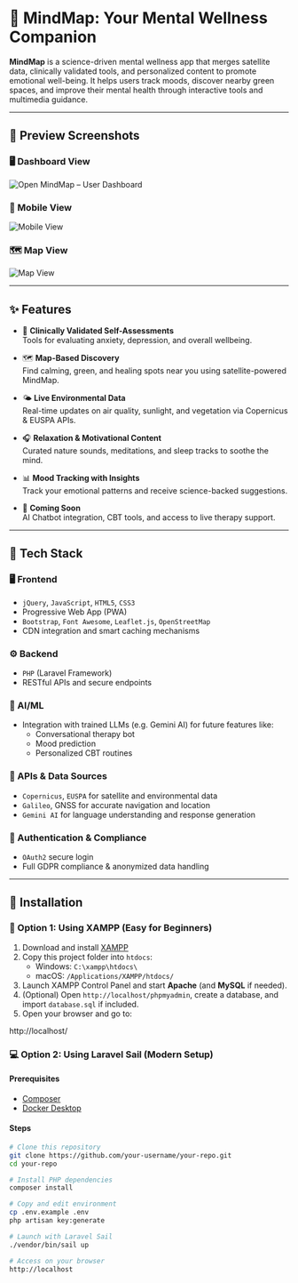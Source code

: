 
# 🌿 MindMap: Your Mental Wellness Companion

**MindMap** is a science-driven mental wellness app that merges satellite data, clinically validated tools, and personalized content to promote emotional well-being. It helps users track moods, discover nearby green spaces, and improve their mental health through interactive tools and multimedia guidance.

---

## 🌄 Preview Screenshots

### 🖥️ Dashboard View  
![Open MindMap – User Dashboard](https://www.dropbox.com/scl/fi/2ijyye1szion89n1bl7c0/user_dashboard_desktop.png?rlkey=f4of7y7u0ykxihdi2nmby52c5&st=nyi88egd&raw=1)

### 📱 Mobile View  
![Mobile View](https://www.dropbox.com/scl/fi/4ags3n978jdpn0qiemid3/mindmap_pitch_app-1.png?rlkey=wg51dlngc8wnp7zezm52yiasb&st=tm6a58zy&dl=0&raw=1)

### 🗺️ Map View  
![Map View](https://www.dropbox.com/scl/fi/263caja199clcp7e2lhnr/map_desktop.png?rlkey=p0ieyhercsnx9lqlnyzq69av2&st=0prhyxm1&dl=0&raw=1)

---


## ✨ Features

- 🧠 **Clinically Validated Self-Assessments**  
  Tools for evaluating anxiety, depression, and overall wellbeing.

- 🗺️ **Map-Based Discovery**  
  Find calming, green, and healing spots near you using satellite-powered MindMap.

- 🌤️ **Live Environmental Data**  
  Real-time updates on air quality, sunlight, and vegetation via Copernicus & EUSPA APIs.

- 🎧 **Relaxation & Motivational Content**  
  Curated nature sounds, meditations, and sleep tracks to soothe the mind.

- 📊 **Mood Tracking with Insights**  
  Track your emotional patterns and receive science-backed suggestions.

- 🤖 **Coming Soon**  
  AI Chatbot integration, CBT tools, and access to live therapy support.

---

## 🧩 Tech Stack

### 🖥️ Frontend
- `jQuery`, `JavaScript`, `HTML5`, `CSS3`
- Progressive Web App (PWA)
- `Bootstrap`, `Font Awesome`, `Leaflet.js`, `OpenStreetMap`
- CDN integration and smart caching mechanisms

### ⚙️ Backend
- `PHP` (Laravel Framework)
- RESTful APIs and secure endpoints

### 🧠 AI/ML
- Integration with trained LLMs (e.g. Gemini AI) for future features like:
  - Conversational therapy bot
  - Mood prediction
  - Personalized CBT routines

### 📡 APIs & Data Sources
- `Copernicus`, `EUSPA` for satellite and environmental data
- `Galileo`, GNSS for accurate navigation and location
- `Gemini AI` for language understanding and response generation

### 🔐 Authentication & Compliance
- `OAuth2` secure login
- Full GDPR compliance & anonymized data handling

---

## 🚀 Installation

### 🧰 Option 1: Using XAMPP (Easy for Beginners)


1. Download and install [XAMPP](https://www.apachefriends.org/index.html)
2. Copy this project folder into `htdocs`:
   - Windows: `C:\xampp\htdocs\`
   - macOS: `/Applications/XAMPP/htdocs/`
3. Launch XAMPP Control Panel and start **Apache** (and **MySQL** if needed).
4. (Optional) Open `http://localhost/phpmyadmin`, create a database, and import `database.sql` if included.
5. Open your browser and go to:

http://localhost/

### 💻 Option 2: Using Laravel Sail (Modern Setup)

#### Prerequisites
- [Composer](https://getcomposer.org/)
- [Docker Desktop](https://www.docker.com/products/docker-desktop)

#### Steps

```bash
# Clone this repository
git clone https://github.com/your-username/your-repo.git
cd your-repo

# Install PHP dependencies
composer install

# Copy and edit environment
cp .env.example .env
php artisan key:generate

# Launch with Laravel Sail
./vendor/bin/sail up

# Access on your browser
http://localhost
